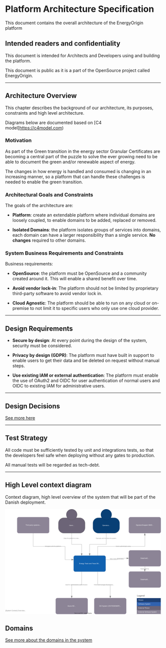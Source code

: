 # Platform Architecture Specification

This document contains the overall architecture of the EnergyOrigin platform

## Intended readers and confidentiality

This document is intended for Architects and Developers
using and building the platform.

This document is public as it is a part of the OpenSource project
called EnergyOrigin.

---

## Architecture Overview

This chapter describes the background of our architecture, its purposes,
constraints and high level architecture.

Diagrams below are documented based on [C4 model]https://c4model.com)

### Motivation

As part of the Green transition in the energy sector Granular Certificates are
becoming a central part of the puzzle to solve the ever growing need to be able
to document the green and/or renewable aspect of energy.

The changes in how energy is handled and consumed is changing in an increasing
manner, so a platform that can handle these challenges is needed to enable the
green transition.

### Architectural Goals and Constraints

The goals of the architecture are:

- **Platform**: create an extendable platform where individual domains are
loosely coupled, to enable domains to be added, replaced or removed.

- **Isolated Domains**: the platform isolates groups of services into domains,
each domain can have a larger responsibility than a single service.
**No changes** required to other domains.

### System Business Requirements and Constraints

Business requirements:

- **OpenSource**: the platform must be OpenSource and a community created around it.
This will enable a shared benefit over time.

- **Avoid vendor lock-in**: The platform should not be limited by proprietary third-party
software to avoid vendor lock in.

- **Cloud Agnostic**: The platform should be able to run on any cloud or on-premise to not
limit it to specific users who only use one cloud provider.

---

## Design Requirements

- **Secure by design**: At every point during the design of the system,
security must be considered.

- **Privacy by design (GDPR)**: The platform must have built in support
to enable users to get their data and be deleted on request without manual steps.

- **Use existing IAM or external authentication**:
The platform must enable the use of OAuth2 and OIDC for user authentication
of normal users and OIDC to existing IAM for administrative users.

---

## Design Decisions

[See more here](adr/README.md)

---

## Test Strategy

All code must be sufficiently tested by unit and integrations tests,
so that the developers feel safe when deploying without any gates to production.

All manual tests will be regarded as tech-debt.

---

## High Level context diagram

Context diagram, high level overview of the system that will be part of the Danish deployment.

![Overview of the different systems integrating](diagrams/context.drawio.svg)

## Domains

[See more about the domains in the system](domains/README.md)
